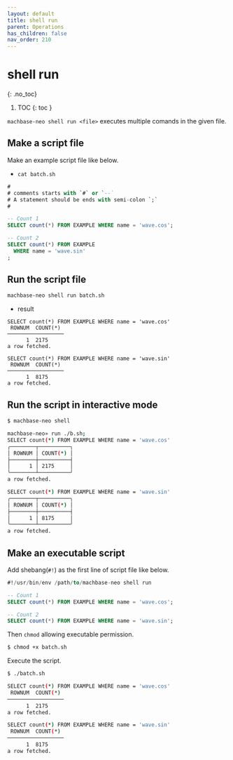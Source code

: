 ```yaml
---
layout: default
title: shell run
parent: Operations
has_children: false
nav_order: 210
---
```


# shell run
{: .no_toc}

1. TOC
{: toc }

`machbase-neo shell run <file>` executes multiple comands in the given file.

## Make a script file

Make an example script file like below.

- `cat batch.sh`

```sql
#
# comments starts with `#` or `--`
# A statement should be ends with semi-colon `;`
#

-- Count 1
SELECT count(*) FROM EXAMPLE WHERE name = 'wave.cos';

-- Count 2
SELECT count(*) FROM EXAMPLE 
  WHERE name = 'wave.sin'
;
```

## Run the script file

```sh
machbase-neo shell run batch.sh
```

- result

```
SELECT count(*) FROM EXAMPLE WHERE name = 'wave.cos'
 ROWNUM  COUNT(*)
──────────────────
      1  2175
a row fetched.

SELECT count(*) FROM EXAMPLE WHERE name = 'wave.sin'
 ROWNUM  COUNT(*)
──────────────────
      1  8175
a row fetched.
```

## Run the script in interactive mode

```sh
$ machbase-neo shell

machbase-neo» run ./b.sh;
SELECT count(*) FROM EXAMPLE WHERE name = 'wave.cos'
╭────────┬──────────╮
│ ROWNUM │ COUNT(*) │
├────────┼──────────┤
│      1 │ 2175     │
╰────────┴──────────╯
a row fetched.

SELECT count(*) FROM EXAMPLE WHERE name = 'wave.sin'
╭────────┬──────────╮
│ ROWNUM │ COUNT(*) │
├────────┼──────────┤
│      1 │ 8175     │
╰────────┴──────────╯
a row fetched.
```

## Make an executable script

Add shebang(`#!`) as the first line of script file like below.

```sql
#!/usr/bin/env /path/to/machbase-neo shell run

-- Count 1
SELECT count(*) FROM EXAMPLE WHERE name = 'wave.cos';

-- Count 2
SELECT count(*) FROM EXAMPLE WHERE name = 'wave.sin';
```

Then `chmod` allowing executable permission.

```sh
$ chmod +x batch.sh
```

Execute the script.

```sh
$ ./batch.sh

SELECT count(*) FROM EXAMPLE WHERE name = 'wave.cos'
 ROWNUM  COUNT(*)
──────────────────
      1  2175
a row fetched.

SELECT count(*) FROM EXAMPLE WHERE name = 'wave.sin'
 ROWNUM  COUNT(*)
──────────────────
      1  8175
a row fetched.
```